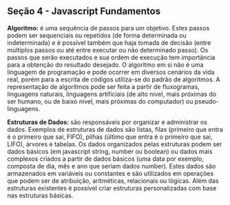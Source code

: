 ## Seção 4 - Javascript Fundamentos

**Algoritmo:** é uma sequência de passos para um objetivo. Estes passos podem ser sequenciais ou repetidos (de forma determinada ou indeterminada) e é possível também que haja tomada de decisão (entre múltiplos passos ou até entre executar ou não determinado passo). Os passos que serão executados e sua ordem de execução tem importância para a obtenção do resultado desejado. O algoritmo em si não é uma linguagem de programação e pode ocorrer em diversos cenários da vida real, porém para a escrita de códigos utiliza-se do padrão de algoritmos. A representação de algoritmos pode ser feita a partir de fluxogramas, linguagens naturais, linguagens artificiais (de alto nivel, mais próximas do ser humano, ou de baixo nivel, mais próximas do computador) ou pseudo-linguagens.

**Estruturas de Dados:** são responsáveis por organizar e administrar os dados. Exemplos de estruturas de dados são listas, filas (primeiro que entra é o primeiro que sai, FIFO), pilhas (último que entra é o primeiro que sai, LIFO), árvores e tabelas. Os dados organizados pelas estruturas podem ser dados básicos (em javascript string, number ou boolean) ou dados mais complexos criados a partir de dados básicos (uma data por exemplo, composta de dia, mês e ano que seriam dados number). Estes dados são armazenados em variáveis ou constantes e são utilizados em operações que podem ser de atribuição, aritméticas, relacionais ou lógicas. Além das estruturas existentes é possível criar estruturas personalizadas com base nas estruturas básicas.